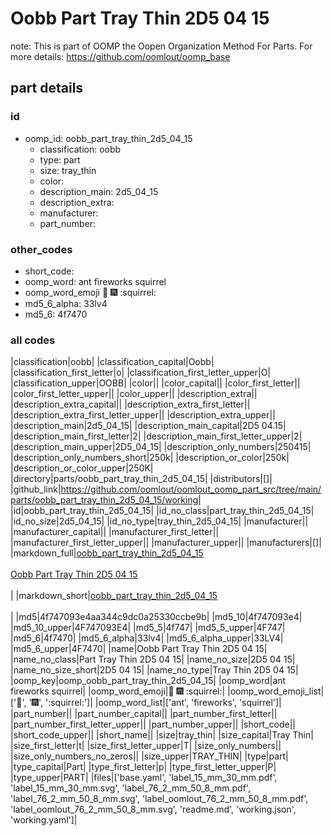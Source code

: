 # Oobb Part Tray Thin 2D5 04 15  

note: This is part of OOMP the Oopen Organization Method For Parts. For more details: https://github.com/oomlout/oomp_base

##  part details





### id
* oomp_id: oobb_part_tray_thin_2d5_04_15
  * classification: oobb
  * type: part
  * size: tray_thin
  * color: 
  * description_main: 2d5_04_15
  * description_extra: 
  * manufacturer: 
  * part_number: 

### other_codes
* short_code: 
* oomp_word: ant fireworks squirrel
* oomp_word_emoji :ant: :fireworks: :squirrel:
* md5_6_alpha: 33lv4
* md5_6: 4f7470

### all codes 
|classification|oobb|
|classification_capital|Oobb|
|classification_first_letter|o|
|classification_first_letter_upper|O|
|classification_upper|OOBB|
|color||
|color_capital||
|color_first_letter||
|color_first_letter_upper||
|color_upper||
|description_extra||
|description_extra_capital||
|description_extra_first_letter||
|description_extra_first_letter_upper||
|description_extra_upper||
|description_main|2d5_04_15|
|description_main_capital|2D5 04.15|
|description_main_first_letter|2|
|description_main_first_letter_upper|2|
|description_main_upper|2D5_04_15|
|description_only_numbers|250415|
|description_only_numbers_short|250k|
|description_or_color|250k|
|description_or_color_upper|250K|
|directory|parts/oobb_part_tray_thin_2d5_04_15|
|distributors|[]|
|github_link|https://github.com/oomlout/oomlout_oomp_part_src/tree/main/parts/oobb_part_tray_thin_2d5_04_15/working|
|id|oobb_part_tray_thin_2d5_04_15|
|id_no_class|part_tray_thin_2d5_04_15|
|id_no_size|2d5_04_15|
|id_no_type|tray_thin_2d5_04_15|
|manufacturer||
|manufacturer_capital||
|manufacturer_first_letter||
|manufacturer_first_letter_upper||
|manufacturer_upper||
|manufacturers|[]|
|markdown_full|[oobb_part_tray_thin_2d5_04_15](https://github.com/oomlout/oomlout_oomp_part_src/tree/main/parts/oobb_part_tray_thin_2d5_04_15/working)<br>[](https://github.com/oomlout/oomlout_oomp_part_src/tree/main/parts/oobb_part_tray_thin_2d5_04_15/working)<br>[Oobb Part Tray Thin 2D5 04 15](https://github.com/oomlout/oomlout_oomp_part_src/tree/main/parts/oobb_part_tray_thin_2d5_04_15/working)<br><br>|
|markdown_short|[oobb_part_tray_thin_2d5_04_15](https://github.com/oomlout/oomlout_oomp_part_src/tree/main/parts/oobb_part_tray_thin_2d5_04_15/working)<br><br>|
|md5|4f747093e4aa344c9dc0a25330ccbe9b|
|md5_10|4f747093e4|
|md5_10_upper|4F747093E4|
|md5_5|4f747|
|md5_5_upper|4F747|
|md5_6|4f7470|
|md5_6_alpha|33lv4|
|md5_6_alpha_upper|33LV4|
|md5_6_upper|4F7470|
|name|Oobb Part Tray Thin 2D5 04 15|
|name_no_class|Part Tray Thin 2D5 04 15|
|name_no_size|2D5 04 15|
|name_no_size_short|2D5 04 15|
|name_no_type|Tray Thin 2D5 04 15|
|oomp_key|oomp_oobb_part_tray_thin_2d5_04_15|
|oomp_word|ant fireworks squirrel|
|oomp_word_emoji|:ant: :fireworks: :squirrel:|
|oomp_word_emoji_list|[':ant:', ':fireworks:', ':squirrel:']|
|oomp_word_list|['ant', 'fireworks', 'squirrel']|
|part_number||
|part_number_capital||
|part_number_first_letter||
|part_number_first_letter_upper||
|part_number_upper||
|short_code||
|short_code_upper||
|short_name||
|size|tray_thin|
|size_capital|Tray Thin|
|size_first_letter|t|
|size_first_letter_upper|T|
|size_only_numbers||
|size_only_numbers_no_zeros||
|size_upper|TRAY_THIN|
|type|part|
|type_capital|Part|
|type_first_letter|p|
|type_first_letter_upper|P|
|type_upper|PART|
|files|['base.yaml', 'label_15_mm_30_mm.pdf', 'label_15_mm_30_mm.svg', 'label_76_2_mm_50_8_mm.pdf', 'label_76_2_mm_50_8_mm.svg', 'label_oomlout_76_2_mm_50_8_mm.pdf', 'label_oomlout_76_2_mm_50_8_mm.svg', 'readme.md', 'working.json', 'working.yaml']|
